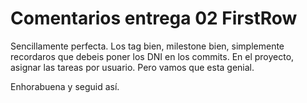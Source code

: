 # Comentarios entrega 02 FirstRow

Sencillamente perfecta. Los tag bien, milestone bien, simplemente recordaros que debeis poner los DNI en los commits. En el proyecto, asignar las tareas por usuario. Pero vamos que esta genial.

Enhorabuena y seguid así.